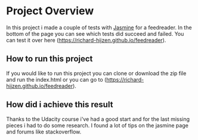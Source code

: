 # Project Overview

In this project i made a couple of tests with [Jasmine](http://jasmine.github.io/) for a feedreader.
In the bottom of the page you can see which tests did succeed and failed. You can test it over here (https://richard-hijzen.github.io/feedreader).

## How to run this project

If you would like to run this project you can clone or download the zip file and run the index.html or you can go to (https://richard-hijzen.github.io/feedreader).

## How did i achieve this result

Thanks to the Udacity course i've had a good start and for the last missing pieces i had to do some research.
I found a lot of tips on the jasmine page and forums like stackoverflow.
